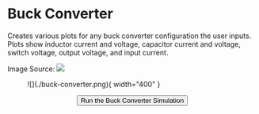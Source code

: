 # Buck Converter

Creates various plots for any buck converter configuration the user inputs. Plots show inductor current and voltage, capacitor current and voltage, switch voltage, output voltage, and input current.

Image Source: <img src="https://www.researchgate.net/profile/Sree_Renga_Raja_Thangaswamy/publication/264027444/figure/fig2/AS:296466770874368@1447694594122/Schematic-diagram-of-Buck-converter.png" href="Buck Converter Schematic">

<figure markdown>
   ![](./buck-converter.png){ width="400" }
</figure>

<form action="buck-converter.html" style="text-align:center;">
<button style="align-content: center;" class="md-button md-button--primary">Run the Buck Converter Simulation
</button>
</form>

